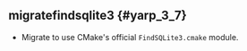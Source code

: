 migratefindsqlite3 {#yarp_3_7}
-----------

* Migrate to use CMake's official `FindSQLite3.cmake` module.
